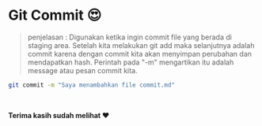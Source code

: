 # Git Commit :heart_eyes:

> penjelasan : Digunakan ketika ingin commit file yang berada di staging area. Setelah kita melakukan git add maka selanjutnya adalah commit karena dengan commit kita akan menyimpan perubahan dan mendapatkan hash. Perintah pada "-m" mengartikan itu adalah message atau pesan commit kita.

```bash
git commit -m "Saya menambahkan file commit.md"
```

<br>

**Terima kasih sudah melihat :heart:**
